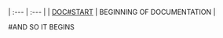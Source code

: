 | :--- | :--- |
| [DOC#START](#and-so-it-begins) | BEGINNING OF DOCUMENTATION |
















#AND SO IT BEGINS
